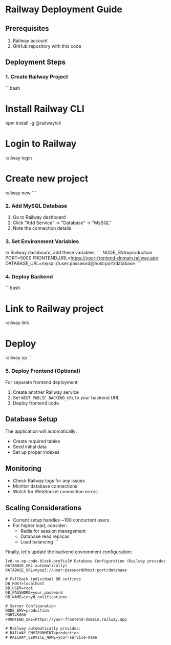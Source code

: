 # Railway Deployment Guide

## Prerequisites
1. Railway account
2. GitHub repository with this code

## Deployment Steps

### 1. Create Railway Project
\`\`\`bash
# Install Railway CLI
npm install -g @railway/cli

# Login to Railway
railway login

# Create new project
railway new
\`\`\`

### 2. Add MySQL Database
1. Go to Railway dashboard
2. Click "Add Service" → "Database" → "MySQL"
3. Note the connection details

### 3. Set Environment Variables
In Railway dashboard, add these variables:
\`\`\`
NODE_ENV=production
PORT=5000
FRONTEND_URL=https://your-frontend-domain.railway.app
DATABASE_URL=mysql://user:password@host:port/database
\`\`\`

### 4. Deploy Backend
\`\`\`bash
# Link to Railway project
railway link

# Deploy
railway up
\`\`\`

### 5. Deploy Frontend (Optional)
For separate frontend deployment:
1. Create another Railway service
2. Set `NEXT_PUBLIC_BACKEND_URL` to your backend URL
3. Deploy frontend code

## Database Setup
The application will automatically:
- Create required tables
- Seed initial data
- Set up proper indexes

## Monitoring
- Check Railway logs for any issues
- Monitor database connections
- Watch for WebSocket connection errors

## Scaling Considerations
- Current setup handles ~100 concurrent users
- For higher load, consider:
  - Redis for session management
  - Database read replicas
  - Load balancing
\`\`\`

Finally, let's update the backend environment configuration:

```typescriptreact file="backend/.env.example"
[v0-no-op-code-block-prefix]# Database Configuration (Railway provides DATABASE_URL automatically)
DATABASE_URL=mysql://user:password@host:port/database

# Fallback individual DB settings
DB_HOST=localhost
DB_USER=root
DB_PASSWORD=your_password
DB_NAME=insyd_notifications

# Server Configuration
NODE_ENV=production
PORT=5000
FRONTEND_URL=https://your-frontend-domain.railway.app

# Railway automatically provides:
# RAILWAY_ENVIRONMENT=production
# RAILWAY_SERVICE_NAME=your-service-name
